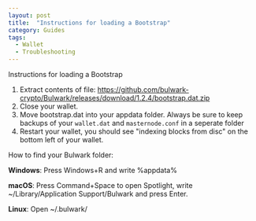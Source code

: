 ```yaml
---
layout: post
title:  "Instructions for loading a Bootstrap"
category: Guides
tags:
  - Wallet
  - Troubleshooting
---
```




Instructions for loading a Bootstrap
1. Extract contents of file: https://github.com/bulwark-crypto/Bulwark/releases/download/1.2.4/bootstrap.dat.zip
2. Close your wallet.
3. Move bootstrap.dat into your appdata folder. Always be sure to keep backups of your ```wallet.dat``` and ```masternode.conf``` in a seperate folder
4. Restart your wallet, you should see "indexing blocks from disc" on the bottom left of your wallet.

 How to find your Bulwark folder:

 **Windows**: Press Windows+R and write %appdata%

 **macOS**: Press Command+Space to open Spotlight, write ~/Library/Application Support/Bulwark and press Enter.

 **Linux**: Open ~/.bulwark/
